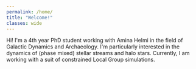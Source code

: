 ```yaml
---
permalink: /home/
title: "Welcome!"
classes: wide
---
```


Hi! I'm a 4th year PhD student working with Amina Helmi in the field of Galactic Dynamics and Archaeology. I'm particularly interested in the dynamics of (phase mixed) stellar streams and halo stars. Currently, I am working with a suit of constrained Local Group simulations.
